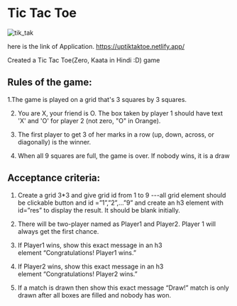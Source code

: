 <h1>Tic Tac Toe</h1>

![tik_tak](https://user-images.githubusercontent.com/84198817/129192416-8b6f9eec-436f-40d8-8e3c-22ae63126227.png)

here is the link of Application.  https://uptiktaktoe.netlify.app/    <p>
Created a Tic Tac Toe(Zero, Kaata in Hindi :D) game

<h2>Rules of the game:</h2>

1.The game is played on a grid that's 3 squares by 3 squares.

2. You are X, your friend is O. The box taken by player 1 should have text 'X' and 'O' for player 2 (not zero, "O" in Orange).

3. The first player to get 3 of her marks in a row (up, down, across, or diagonally) is the winner.

4. When all 9 squares are full, the game is over. If nobody wins, it is a draw

<h2>Acceptance criteria:</h2>

1. Create a grid 3*3 and give grid id from 1 to 9 ---all grid element should be clickable button and id =”1”,”2”,…”9” and create an h3 element with id=”res” to display the result. It should be blank initially.

2. There will be two-player named as Player1 and Player2. Player 1 will always get the first chance.

3. If Player1 wins, show this exact message in an h3 element “Congratulations! Player1 wins.”

4. If Player2 wins, show this exact message in an h3 element “Congratulations! Player2 wins.”

5. If a match is drawn then show this exact message “Draw!” match is only drawn after all boxes are filled and nobody has won.



